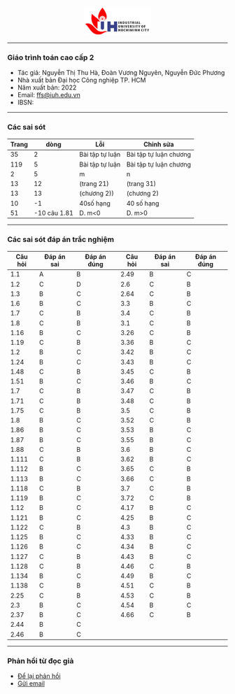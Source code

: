 <p align="center">
  <img width="30%" src="figures/iuh.png">
</p>

-----

### Giáo trình toán cao cấp 2
- Tác giả: Nguyễn Thị Thu Hà, Đoàn Vương Nguyên, Nguyễn Đức Phương
- Nhà xuất bản Đại học Công nghiệp TP. HCM
- Năm xuất bản: 2022
- Email: ffs@iuh.edu.vn
- IBSN: 

-----

### Các sai sót
|Trang           | dòng  | Lỗi         |Chỉnh sửa|
|----------------|-------|-------------|---------|
|35|2|Bài tập tự luận|Bài tập tự luận chương|
|119|5|Bài tập tự luận|Bài tập tự luận chương|
|2|5|m|n|
|13|12|(trang 21)|(trang 31)|
|13|13|(chương 2))|(chương 2)|
|10|-1|40số hạng|40 số hạng|
|51|-10 câu 1.81|D. m<0| D. m>0|

-----

### Các sai sót đáp án trắc nghiệm
|	Câu hỏi	|	Đáp án sai	|	Đáp án đúng	|	Câu hỏi	|	Đáp án sai	|	Đáp án đúng	|
|	-------	|	-------	|	-------	|	-------	|	-------	|-------	|
|	1.1	|	A	|	B	|	2.49	|	B	|	C	|
|	1.2	|	C	|	D	|	2.6	|	C	|	B	|
|	1.3	|	B	|	C	|	2.64	|	C	|	B	|
|	1.6	|	B	|	C	|	3.3	|	B	|	C	|
|	1.7	|	C	|	B	|	3.4	|	C	|	B	|
|	1.8	|	C	|	B	|	3.1	|	C	|	B	|
|	1.16	|	B	|	C	|	3.26	|	C	|	B	|
|	1.19	|	C	|	B	|	3.36	|	B	|	C	|
|	1.2	|	B	|	C	|	3.42	|	B	|	C	|
|	1.24	|	B	|	C	|	3.43	|	B	|	C	|
|	1.48	|	C	|	B	|	3.45	|	C	|	B	|
|	1.51	|	B	|	C	|	3.46	|	B	|	C	|
|	1.7	|	C	|	B	|	3.47	|	C	|	B	|
|	1.71	|	C	|	B	|	3.48	|	C	|	B	|
|	1.75	|	C	|	B	|	3.5	|	C	|	B	|
|	1.8	|	B	|	C	|	3.52	|	C	|	B	|
|	1.86	|	B	|	C	|	3.53	|	B	|	C	|
|	1.87	|	B	|	C	|	3.55	|	B	|	C	|
|	1.88	|	C	|	B	|	3.6	|	B	|	C	|
|	1.111	|	C	|	B	|	3.62	|	B	|	C	|
|	1.112	|	B	|	C	|	3.65	|	C	|	B	|
|	1.113	|	B	|	C	|	3.66	|	C	|	B	|
|	1.118	|	C	|	B	|	3.7	|	C	|	B	|
|	1.119	|	B	|	C	|	3.72	|	C	|	B	|
|	1.12	|	B	|	C	|	4.17	|	B	|	C	|
|	1.121	|	B	|	C	|	4.25	|	B	|	C	|
|	1.122	|	C	|	B	|	4.3	|	B	|	C	|
|	1.125	|	B	|	C	|	4.33	|	B	|	C	|
|	1.126	|	B	|	C	|	4.34	|	B	|	C	|
|	1.127	|	C	|	B	|	4.43	|	B	|	C	|
|	1.128	|	C	|	B	|	4.46	|	C	|	B	|
|	1.134	|	B	|	C	|	4.49	|	B	|	C	|
|	1.138	|	C	|	B	|	4.51	|	C	|	B	|
|	2.25	|	C	|	B	|	4.53	|	C	|	B	|
|	2.3	|	B	|	C	|	4.54	|	B	|	C	|
|	2.37	|	B	|	C	|	4.66	|	C	|	B	|
|	2.44	|	B	|	C	|		|		|		|
|	2.46	|	B	|	C	|		|		|		|


-----
### Phản hồi từ đọc giả
- [Để lại phản hồi](https://github.com/khoacoban/toancaocap2/issues)
- [Gửi email](mailto:ffs@iuh.edu.vn)
